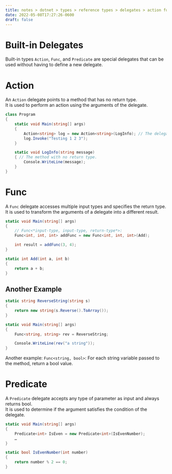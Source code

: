 ```yaml
---
title: notes > dotnet > types > reference types > delegates > action func predicate
date: 2022-05-08T17:27:26-0600
draft: false
---
```

# Built-in Delegates
Built-in types `Action`, `Func`, and `Predicate` are special delegates that can be used without having to define a new delegate.

# Action
An `Action` delegate points to a method that has no return type.  
It is used to perform an action using the arguments of the delegate.  
```cs
class Program 
{
    static void Main(string[] args) 
    {
        Action<string> log = new Action<string>(LogInfo); // The delegate.
        log.Invoke("Testing 1 2 3");
    }

    static void LogInfo(string message) 
    { // The method with no return type.
        Console.WriteLine(message);
    }
}
```

# Func
A `Func` delegate accesses multiple input types and specifies the return type.  
It is used to transform the arguments of a delegate into a different result.  
```cs
static void Main(string[] args) 
{
    // Func<*input-type, input-type, return-type*>:
    Func<int, int, int> addFunc = new Func<int, int, int>(Add);

    int result = addFunc(3, 4);
}

static int Add(int a, int b) 
{
    return a + b;
}
```

## Another Example
```cs
static string ReverseString(string s) 
{
    return new string(s.Reverse().ToArray());
}

static void Main(string[] args) 
{
    Func<string, string> rev = ReverseString;

    Console.WriteLine(rev("a string"));
}
```

Another example: `Func<string, bool>`: For each string variable passed to the method, return a bool value.

# Predicate
A `Predicate` delegate accepts any type of parameter as input and always returns bool.  
It is used to determine if the argument satisfies the condition of the delegate.  
```cs
static void Main(string[] args) 
{
    Predicate<int> IsEven = new Predicate<int>(IsEvenNumber);
    …
}

static bool IsEvenNumber(int number) 
{
    return number % 2 == 0;
}
```